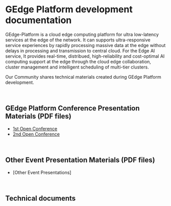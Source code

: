 # GEdge Platform development documentation
GEdge-Platform is a cloud edge computing platform for ultra low-latency services at the edge of the network.
It can supports ultra-responsive service experiences by rapidly processing massive data at the edge without delays in processing and transmission to central cloud. For the Edge AI service,
It provides real-time, distribued, high-reliability and cost-optimal AI computing support at the edge through the cloud edge collaboration, cluster management and intelligent scheduling of multi-tier clusters.

Our Community shares technical materials created during GEdge Platform development.

<BR>

## GEdge Platform Conference Presentation Materials (PDF files)
- [1st Open Conference](https://github.com/gedge-platform/docs/tree/master/conference/1st "docs/conference/1st")
- [2nd Open Conference](https://github.com/gedge-platform/docs/tree/master/conference/2nd "docs/conference/2nd")
<BR>

## Other Event Presentation Materials (PDF files)

- [Other Event Presentations]


<BR>

## Technical documents 
